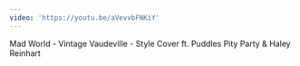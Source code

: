 ```yaml
---
video: 'https://youtu.be/aVevvbFNKiY'
---
```

Mad World - Vintage Vaudeville - Style Cover ft. Puddles Pity Party & Haley Reinhart
